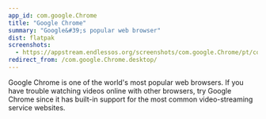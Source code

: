 ```yaml
---
app_id: com.google.Chrome
title: "Google Chrome"
summary: "Google&#39;s popular web browser"
dist: flatpak
screenshots:
  - https://appstream.endlessos.org/screenshots/com.google.Chrome/pt/com.google.chrome-screenshot1.jpg
redirect_from: /com.google.Chrome.desktop/
---
```


<p>Google Chrome is one of the world's most popular web browsers. If you have trouble watching videos online with other browsers, try Google Chrome since it has built-in support for the most common video-streaming service websites.</p>
